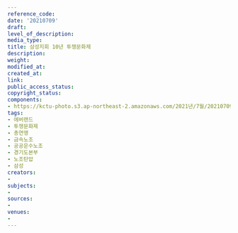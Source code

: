 ```yaml
---
reference_code: 
date: '20210709'
draft: 
level_of_description: 
media_type: 
title: 삼성지회 10년 투쟁문화제
description: 
weight: 
modified_at: 
created_at: 
link: 
public_access_status: 
copyright_status: 
components:
- https://kctu-photo.s3.ap-northeast-2.amazonaws.com/2021년/7월/20210709-삼성지회+10년+투쟁문화제_에버랜드_투쟁문화제_총연맹_금속노조_공공운수노조_경기도본부_노조탄압_삼성/photo_2021-07-12_12-22-43.jpg
tags:
- 에버랜드
- 투쟁문화제
- 총연맹
- 금속노조
- 공공운수노조
- 경기도본부
- 노조탄압
- 삼성
creators:
- 
subjects:
- 
sources:
- 
venues:
- 
---
```

